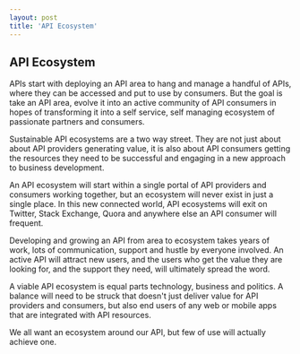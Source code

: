 ```yaml
---
layout: post
title: 'API Ecosystem'
---
```

<h2>API Ecosystem</h2>
<p>APIs start with deploying an API area to hang and manage a handful of APIs, where they can be accessed and put to use by consumers. But the goal is take an API area, evolve it into an active community of API consumers in hopes of transforming it into a self service, self managing ecosystem of passionate partners and consumers.</p>
<p>Sustainable API ecosystems are a two way street. They are not just about about API providers generating value, it is also about API consumers getting the resources they need to be successful and engaging in a new approach to business development.</p>
<p>An API ecosystem will start within a single portal of API providers and consumers working together, but an ecosystem will never exist in just a single place. In this new connected world, API ecosystems will exit on Twitter, Stack Exchange, Quora and anywhere else an API consumer will frequent.</p>
<p>Developing and growing an API from area to ecosystem takes years of work, lots of communication, support and hustle by everyone involved. An active API will attract new users, and the users who get the value they are looking for, and the support they need, will ultimately spread the word. &nbsp;</p>
<p>A viable API ecosystem is equal parts technology, business and politics. A balance will need to be struck that doesn't just deliver value for API providers and consumers, but also end users of any web or mobile apps that are integrated with API resources.</p>
<p>We all want an ecosystem around our API, but few of use will actually achieve one.</p>